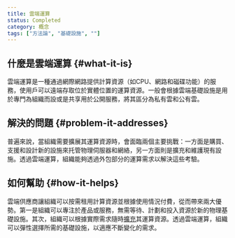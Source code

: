 ```yaml
---
title: 雲端運算
status: Completed
category: 概念
tags: ["方法論", "基礎設施", ""]
---
```


## 什麼是雲端運算 {#what-it-is}

雲端運算是一種通過網際網路提供計算資源（如CPU、網路和磁碟功能）的服務，使用戶可以遠端存取位於實體位置的運算資源。一般會根據雲端基礎設施是用於專門為組織而設或是共享用於公開服務，將其區分為私有雲和公有雲。

## 解決的問題 {#problem-it-addresses}

普遍來說，當組織需要擴展其運算資源時，會面臨兩個主要挑戰：一方面是購買、支援和設計新的設施來托管物理伺服器和網絡，另一方面則是擴充和維護現有設施。透過雲端運算，組織能夠透過外包部分的運算需求以解決這些考驗。

## 如何幫助 {#how-it-helps}

雲端供應商讓組織可以按需租用計算資源並根據使用情況付費，從而帶來兩大優勢。第一是組織可以專注於產品或服務，無需等待、計劃和投入資源於新的物理基礎設施。其次，組織可以根據實際需求隨時[擴充](/zh-tw/scalability/)其運算資源。透過雲端運算，組織可以彈性選擇所需的基礎設施，以適應不斷變化的需求。
